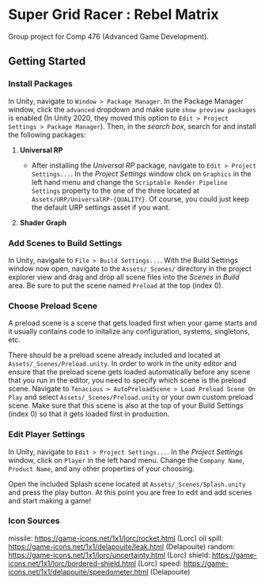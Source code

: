 # Super Grid Racer : Rebel Matrix  

Group project for Comp 476 (Advanced Game Development).   

## Getting Started

### Install Packages

In Unity, navigate to `Window > Package Manager`. In the Package Manager window, click the `advanced` dropdown and make sure `show preview packages` is enabled (In Unity 2020, they moved this option to `Edit > Project Settings > Package Manager`). Then, in the *search box*, search for and install the following packages:

1. **Universal RP**
    - After installing the *Universal RP* package, navigate to `Edit > Project Settings...`. In the *Project Settings* window click on `Graphics` in the left hand menu and change the `Scriptable Render Pipeline Settings` property to the one of the three located at `Assets/URP/UniversalRP-{QUALITY}`. Of course, you could just keep the default URP settings asset if you want.

2. **Shader Graph**

### Add Scenes to Build Settings

In Unity, navigate to `File > Build Settings...`. With the Build Settings window now open, navigate to the `Assets/_Scenes/` directory in the project explorer view and drag and drop all scene files into the *Scenes in Build* area. Be sure to put the scene named `Preload` at the top (index 0).  

### Choose Preload Scene

A preload scene is a scene that gets loaded first when your game starts and it usually contains code to initalize any configuration, systems, singletons, etc.  

There should be a preload scene already included and located at `Assets/_Scenes/Preload.unity`. In order to work in the unity editor and ensure that the preload scene gets loaded automatically before any scene that you run in the editor, you need to specify which scene is the preload scene. Navigate to `Tenacious > AutoPreloadScene > Load Preload Scene On Play` and select `Assets/_Scenes/Preload.unity` or your own custom preload scene. Make sure that this scene is also at the top of your Build Settings (index 0) so that it gets loaded first in production.  

### Edit Player Settings

In Unity, navigate to `Edit > Project Settings...`. In the *Project Settings* window, click on `Player` in the left hand menu. Change the `Company Name`, `Product Name`, and any other properties of your choosing.  

Open the included Splash scene located at `Assets/_Scenes/Splash.unity` and press the play button. At this point you are free to edit and add scenes and start making a game!


### Icon Sources
missile: https://game-icons.net/1x1/lorc/rocket.html (Lorc)
oil spill: https://game-icons.net/1x1/delapouite/leak.html (Delapouite)
random: https://game-icons.net/1x1/lorc/uncertainty.html (Lorc)
shield: https://game-icons.net/1x1/lorc/bordered-shield.html (Lorc)
speed: https://game-icons.net/1x1/delapouite/speedometer.html (Delapouite)